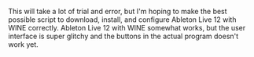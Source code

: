 This will take a lot of trial and error, but I'm hoping to make the best possible script to download, install, and configure Ableton Live 12 with WINE correctly. Ableton Live 12 with WINE somewhat works, but the user interface is super glitchy and the buttons in the actual program doesn't work yet.
